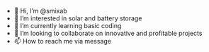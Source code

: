 - 👋 Hi, I’m @smixab
- 👀 I’m interested in solar and battery storage
- 🌱 I’m currently learning basic coding
- 💞️ I’m looking to collaborate on innovative and profitable projects
- 📫 How to reach me via message

<!---
smixab/smixab is a ✨ special ✨ repository because its `README.md` (this file) appears on your GitHub profile.
You can click the Preview link to take a look at your changes.
--->
